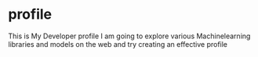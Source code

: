 # profile
This is My Developer profile 
I am going to explore various Machinelearning libraries and models on the web and try creating an effective profile


